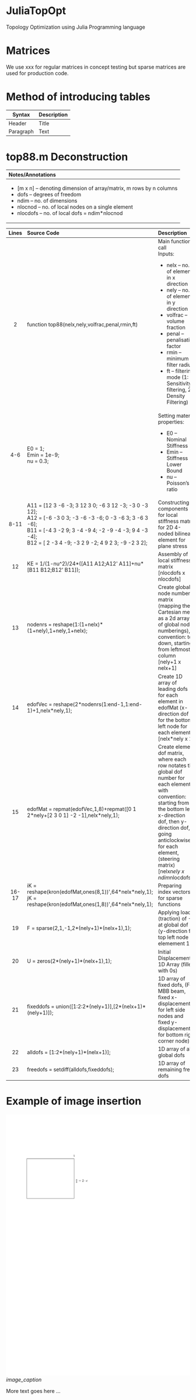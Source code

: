 # JuliaTopOpt
Topology Optimization using Julia Programming language

# Matrices
We use xxx for regular matrices in concept testing but sparse matrices are used for production code.

# Method of introducing tables
| Syntax      | Description |
| ----------- | ----------- |
| Header      | Title       |
| Paragraph   | Text        |

# top88.m Deconstruction
| Notes/Annotations |
| :---------------- |
| <ul><li>[m x n] – denoting dimension of array/matrix, m rows by n columns</li><li>dofs – degrees of freedom</li><li>ndim – no. of dimensions</li><li>nlocnod – no. of local nodes on a single element</li><li>nlocdofs – no. of local dofs = ndim*nlocnod</li></ul> |

| Lines | Source Code | Description |
| :---: | :---------- | :---------- |
| 2     | function top88(nelx,nely,volfrac,penal,rmin,ft) | Main function call<br /> Inputs:<ul><li>nelx – no. of elements in x direction</li><li>nely – no. of elements in y direction</li><li>volfrac – volume fraction</li><li>penal – penalisation factor</li><li>rmin – minimum filter radius</li><li>ft – filtering mode (1: Sensitivity filtering, 2: Density Filtering)</li></ul> |
| 4-6   | E0 = 1;<br /> Emin = 1e-9;<br /> nu = 0.3; | Setting material properties:<ul><li>E0 – Nominal Stiffness</li><li>Emin – Stiffness Lower Bound</li><li>nu – Poisson’s ratio</li></ul> |
| 8-11  | A11 = [12  3 -6 -3;  3 12  3  0; -6  3 12 -3; -3  0 -3 12];<br /> A12 = [-6 -3  0  3; -3 -6 -3 -6;  0 -3 -6  3;  3 -6  3 -6];<br /> B11 = [-4  3 -2  9;  3 -4 -9  4; -2 -9 -4 -3;  9  4 -3 -4];<br /> B12 = [ 2 -3  4 -9; -3  2  9 -2;  4  9  2  3; -9 -2  3  2]; | Constructing components for local stiffness matrix for 2D 4-noded bilinear element for plane stress |
| 12    | KE = 1/(1-nu^2)/24\*([A11 A12;A12' A11]+nu\*[B11 B12;B12' B11]); | Assembly of local stiffness matrix<br />[nlocdofs x nlocdofs] |
| 13    | nodenrs = reshape(1:(1+nelx)\*(1+nely),1+nely,1+nelx); | Create global node numbers matrix (mapping the Cartesian mesh as a 2d array of global node numberings), convention: top down, starting from leftmost column<br /> [nely+1 x nelx+1] |
| 14    | edofVec = reshape(2\*nodenrs(1:end-1,1:end-1)+1,nelx\*nely,1); | Create 1D array of leading dofs for each element in edofMat (x-direction dof for the bottom left node for each element)<br /> [nelx*nely x 1] |
| 15    | edofMat = repmat(edofVec,1,8)+repmat(\[0 1 2\*nely+\[2 3 0 1\] -2 -1\],nelx\*nely,1); | Create element dof matrix, where each row notates the global dof number for each element with convention: starting from the bottom left x-direction dof, then y-direction dof, going anticlockwise for each element, (steering matrix)<br /> [nelx*nely x ndim*nlocdofs] |
| 16-17 | iK = reshape(kron(edofMat,ones(8,1))',64\*nelx\*nely,1);<br /> jK = reshape(kron(edofMat,ones(1,8))',64\*nelx\*nely,1); | Preparing index vectors for sparse functions |
| 19    | F = sparse(2,1,-1,2*(nely+1)*(nelx+1),1); | Applying load (traction) of -1 at global dof 2 (y-direction for top left node of elemement 1) |
| 20    | U = zeros(2*(nely+1)*(nelx+1),1); | Initial Displacement 1D Array (filled with 0s) |
| 21    | fixeddofs = union([1:2:2*(nely+1)\],[2*(nelx+1)*(nely+1)]); | 1D array of fixed dofs, (For MBB beam, fixed x-displacements for left side nodes and fixed y-displacement for bottom right corner node) |
| 22    | alldofs = [1:2*(nely+1)*(nelx+1)]; | 1D array of all global dofs |
| 23    | freedofs = setdiff(alldofs,fixeddofs); | 1D array of remaining free dofs |

# Example of image insertion
![A test image](docs/images/example_drawing.svg)
*image_caption*

More text goes here ...
